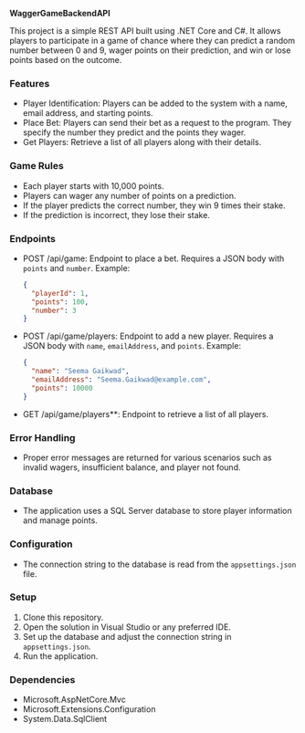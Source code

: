 **WaggerGameBackendAPI**

This project is a simple REST API built using .NET Core and C#. It allows players to participate in a game of chance where they can predict a random number between 0 and 9, wager points on their prediction, and win or lose points based on the outcome.

### Features

- Player Identification: Players can be added to the system with a name, email address, and starting points.
- Place Bet: Players can send their bet as a request to the program. They specify the number they predict and the points they wager.
- Get Players: Retrieve a list of all players along with their details.

### Game Rules

- Each player starts with 10,000 points.
- Players can wager any number of points on a prediction.
- If the player predicts the correct number, they win 9 times their stake.
- If the prediction is incorrect, they lose their stake.

### Endpoints

- POST /api/game: Endpoint to place a bet. Requires a JSON body with `points` and `number`.
  Example:
  ```json
  {
    "playerId": 1,
    "points": 100,
    "number": 3
  }
  ```
- POST /api/game/players: Endpoint to add a new player. Requires a JSON body with `name`, `emailAddress`, and `points`.
  Example:
  ```json
  {
    "name": "Seema Gaikwad",
    "emailAddress": "Seema.Gaikwad@example.com",
    "points": 10000
  }
  ```
- GET /api/game/players**: Endpoint to retrieve a list of all players.

### Error Handling

- Proper error messages are returned for various scenarios such as invalid wagers, insufficient balance, and player not found.

### Database

- The application uses a SQL Server database to store player information and manage points.

### Configuration

- The connection string to the database is read from the `appsettings.json` file.

### Setup

1. Clone this repository.
2. Open the solution in Visual Studio or any preferred IDE.
3. Set up the database and adjust the connection string in `appsettings.json`.
4. Run the application.

### Dependencies

- Microsoft.AspNetCore.Mvc
- Microsoft.Extensions.Configuration
- System.Data.SqlClient
